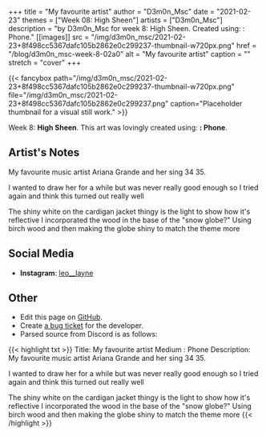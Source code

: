 +++
title =       "My favourite artist"
author =      "D3m0n_Msc"
date =        "2021-02-23"
themes =      ["Week 08: High Sheen"]
artists =     ["D3m0n_Msc"]
description = "by D3m0n_Msc for week 8: High Sheen. Created using: : Phone."
[[images]]
      src = "/img/d3m0n_msc/2021-02-23+8f498cc5367dafc105b2862e0c299237-thumbnail-w720px.png"
      href = "/blog/d3m0n_msc-week-8-02a0"
      alt = "My favourite artist"
      caption = ""
      stretch = "cover"
+++

{{< fancybox path="/img/d3m0n_msc/2021-02-23+8f498cc5367dafc105b2862e0c299237-thumbnail-w720px.png" file="/img/d3m0n_msc/2021-02-23+8f498cc5367dafc105b2862e0c299237.png" caption="Placeholder thumbnail for a visual still work." >}}


Week 8: **High Sheen**. This art was lovingly created using: **: Phone**.

## Artist's Notes

My favourite music artist Ariana Grande and her sing 34 35.

I wanted to draw her for a while but was never really good enough so I tried again and think this turned out really well

The shiny white on the cardigan jacket thingy is the light to show how it's reflective 
I incorporated the wood in the base of the "snow globe?" Using birch wood and then making the globe shiny to match the theme more

## Social Media

- **Instagram**: <a href='https://instagram.com/leo__layne' target='_blank'>leo__layne</a>

## Other

- Edit this page on [GitHub](https://github.com/teaminkling/web-refresh/edit/main/content/blog/d3m0n_msc-week-8-02a0.md).
- Create [a bug ticket](https://github.com/teaminkling/web-refresh/issues/new?assignees=&labels=bug&template=problem-report.md&title=) for the developer.
- Parsed source from Discord is as follows:

{{< highlight txt >}}
Title: My favourite artist
Medium : Phone
Description: My favourite music artist Ariana Grande and her sing 34 35.

I wanted to draw her for a while but was never really good enough so I tried again and think this turned out really well

The shiny white on the cardigan jacket thingy is the light to show how it's reflective 
I incorporated the wood in the base of the "snow globe?" Using birch wood and then making the globe shiny to match the theme more
{{< /highlight >}}